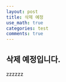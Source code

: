 ```yaml
---
layout: post
title: 삭제 예정
use_math: true
categories: test
comments: true
---
```


## 삭제 예정입니다.
zzzzzz
